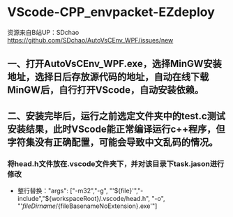 # VScode-CPP_envpacket-EZdeploy
资源来自B站UP：SDchao  https://github.com/SDchao/AutoVsCEnv_WPF/issues/new
## 一、打开AutoVsCEnv_WPF.exe，选择MinGW安装地址，选择日后存放源代码的地址，自动在线下载MinGW后，自行打开VScode，自动安装依赖。  
## 二、安装完毕后，运行之前选定文件夹中的test.c测试安装结果，此时VScode能正常编译运行c++程序，但字符集没有正确配置，可能会导致中文乱码的情况。  
### 将head.h文件放在.vscode文件夹下，并对该目录下task.jason进行修改  
- 整行替换："args": ["-m32","-g", "'${file}'","-include","${workspaceRoot}/.vscode/head.h", "-o", "'${fileDirname}/${fileBasenameNoExtension}.exe'"]
